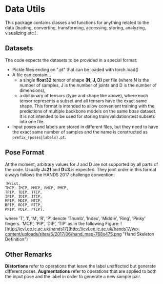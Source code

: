 # Data Utils
This package contains classes and functions for anything related to the
data (loading, converting, transforming, accessing, storing, analyzing, 
visualizing etc.). 

## Datasets
The code expects the datasets to be provided in a special format:

* Pickle files ending on ".pt" that can be loaded with torch.load()
* A file can contain...
    * a single **float32** tensor of shape **(N, J, D)** per file (where N is the number of samples, 
      J is the number of joints and D is the number of dimensions),
    * a dictionary of tensors (type and shape like above), where each tensor represents a subset and
      all tensors have the exact same shape. This format is intended to allow convenient training 
      with the predictions of multiple backbone models on the same *base* dataset. It is not
      intended to be used for storing train/validation/test subsets into one file. 
* Input poses and labels are stored in different files, but they need to have the exact 
same number of samples and the name is constructed as `prefix_(poses|labels).pt`. 

## Pose Format
At the moment, arbitrary values for J and D are not supported by all parts of the code. 
Usually **J=21** and **D=3** is expected. They joint order in this format always follows the HANDS
2017 challenge convention:
  
    [Wrist,  
    TMCP, IMCP, MMCP, RMCP, PMCP,  
    TPIP, TDIP, TTIP,  
    IPIP, IDIP, ITIP,  
    MPIP, MDIP, MTIP,  
    RPIP, RDIP, RTIP,  
    PPIP, PDIP, PTIP],
          
where ’T’, ’I’, ’M’, ’R’, ’P’ denote ’Thumb’, ’Index’, ’Middle’, ’Ring’, ’Pinky’ fingers. 
’MCP’, ’PIP’, ’DIP’, ’TIP’ as in the following Figure:
![http://icvl.ee.ic.ac.uk/hands17](http://icvl.ee.ic.ac.uk/hands17/wp-content/uploads/sites/5/2017/06/hand_map-768x475.png
 "Hand Skeleton Definition")

## Other Remarks
**Distortions** refer to operations that leave the label unaffected but generate different poses.
**Augmentations** refer to operations that are applied to both the input pose and the label in 
order to generate a new sample pair.